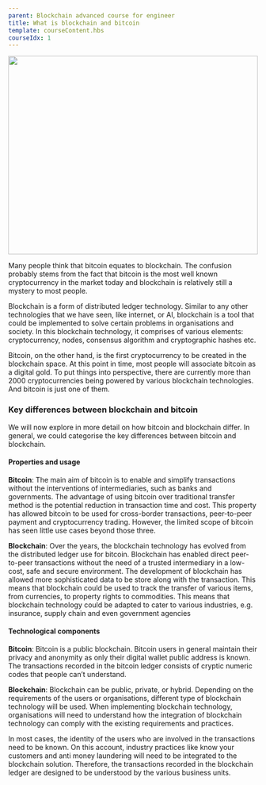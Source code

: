 ```yaml
---
parent: Blockchain advanced course for engineer
title: What is blockchain and bitcoin
template: courseContent.hbs
courseIdx: 1
---
```


 <img src="https://raw.githubusercontent.com/XinFinOrg/Blockchain_Tutorial-website/live/dist/img/courses/bc-adv/Bitcoin-&-blockchain.png"  style="width:100%; height: 400px; align-content: center; "/>

Many people think that bitcoin equates to blockchain. The confusion probably stems from the fact that bitcoin is the most well known cryptocurrency in the market today and blockchain is relatively still a mystery to most people.

Blockchain is a form of distributed ledger technology. Similar to any other technologies that we have seen, like internet, or AI, blockchain is a tool that could be implemented to solve certain problems in organisations and society. In this blockchain technology, it comprises of various elements: cryptocurrency, nodes, consensus algorithm and cryptographic hashes etc.

Bitcoin, on the other hand, is the first cryptocurrency to be created in the blockchain space. At this point in time, most people will associate bitcoin as a digital gold. To put things into perspective, there are currently more than 2000 cryptocurrencies being powered by various blockchain technologies. And bitcoin is just one of them.

### Key differences between blockchain and bitcoin
We will now explore in more detail on how bitcoin and blockchain differ. In general, we could categorise the key differences between bitcoin and blockchain.

#### Properties and usage
__Bitcoin__: The main aim of bitcoin is to enable and simplify transactions without the interventions of intermediaries, such as banks and governments. The advantage of using bitcoin over traditional transfer method is the potential reduction in transaction time and cost. This property has allowed bitcoin to be used for cross-border transactions, peer-to-peer payment and cryptocurrency trading. However, the limited scope of bitcoin has seen little use cases beyond those three.

__Blockchain__: Over the years, the blockchain technology has evolved from the distributed ledger use for bitcoin. Blockchain has enabled direct peer-to-peer transactions without the need of a trusted intermediary in a low-cost, safe and secure environment. The development of blockchain has allowed more sophisticated data to be store along with the transaction. This means that blockchain could be used to track the transfer of various items, from currencies, to property rights to commodities.  This means that blockchain technology could be adapted to cater to various industries, e.g. insurance, supply chain and even government agencies

#### Technological components
__Bitcoin__: Bitcoin is a public blockchain. Bitcoin users in general maintain their privacy and anonymity as only their digital wallet public address is known. The transactions recorded in the bitcoin ledger consists of cryptic numeric codes that people can’t understand.

__Blockchain__:  Blockchain can be public, private, or hybrid. Depending on the requirements of the users or organisations, different type of blockchain technology will be used. When implementing blockchain technology, organisations will need to understand how the integration of blockchain technology can comply with the existing requirements and practices.

In most cases, the identity of the users who are involved in the transactions need to be known. On this account, industry practices like know your customers and anti money laundering will need to be integrated to the blockchain solution. Therefore, the transactions recorded in the blockchain ledger are designed to be understood by the various business units.  


